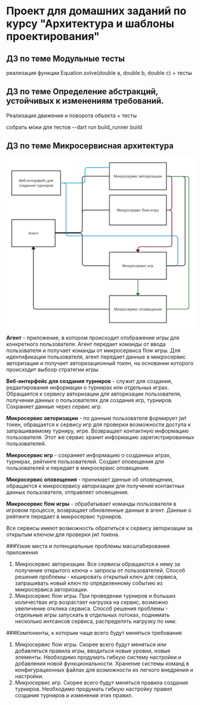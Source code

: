 # Проект для домашних заданий по курсу "Архитектура и шаблоны проектирования"

## ДЗ по теме Модульные тесты
реализация функции Equation.solve(double a, double b, double c) + тесты

## ДЗ по теме Определение абстракций, устойчивых к изменениям требований.
Реализация движения и поворота объекта + тесты

собрать моки для тестов 
--dart run build_runner build

## ДЗ по теме Микросервисная архитектура

![diagram](files/Microservices.png)

**Агент** - приложение, в котором происходит отображение игры для конкретного пользователя. Агент передает команды от ввода пользователя и получает команды от микросервиса flow игры. Для идентификации пользователя, агент передает данные в микросервис авторизации и получает авторизационный токен, на основании которого происходит выбоор стратегии игры.

**Веб-интерфейс для создания турниров** - служит для создания, редактирования информации о турнирах или отдельных играх. Обращается к сервису авторизации для авторизации пользователя, получении данных о пользователях для создания игр, турниров. Сохраняет данные через сервис игр.

**Микросервис авторизации** - по данным пользователя формирует jwt токен, обращается к сервису игр для проверки возможности доступа к запрашиваемому турниру, игре. Возвращает контактную информацию пользователя. Этот же сервис хранит информацию зарегистрированных пользователей.

**Микросервис игр** - сохраняет информацию о созданных играх, турнирах, рейтинге пользователей. Создает оповещения для пользователей и передает в микросервис оповещения.

**Микросервис оповещения** - принимает данные об оповещении, обращается к микросервису авторизации для получения контактных данных пользователя, отправляет оповещения.

**Микросервис flow игры** - обрабатывает команды пользователя в игровом процессе, возвращает обновленные данные в агент. Данные о рейтинге передает в микросервис турниров.

Все сервисы имеют возможность обратиться к сервису авторизации за открытым ключом для проверки jwt токена.

###Узкие места и потенциальные проблемы масштабирования приложения
1. Микросервис авторизации. Все сервисы обращаются к нему за получение открытого ключа + запросы от пользователей. Способ решения проблемы - кешировать открытый ключ для сервиса, запрашивать новый ключ по определенному событию из микросервиса авторизации. 
2. Микросервис flow игры. При проведении турниров и больших количествах игр возрастает нагрузка на сервис, возможно увеличение отклика сервиса. Способ решения проблемы - отдельные игры запускать в отдельных потоках, поднимать несколько интсансов сервиса, распределять нагрузку по ним.

###Компоненты, к которым чаще всего будут меняться требования
1. Микросервис flow игры. Скорее всего будут меняться или добавляться правила игры, вводиться новые уровни, новые элементы. Необходимо продумать гибкую систему настройки и добавления новой функциональности. Хранение системы команд в конфигурационных файлах для возможности их легкого внедрения и настройки.
2. Микросервис игр. Скорее всего будут меняться правила создания турниров. Необходимо продумать гибкую настройку правил создания турниров и изменения этих правил.



